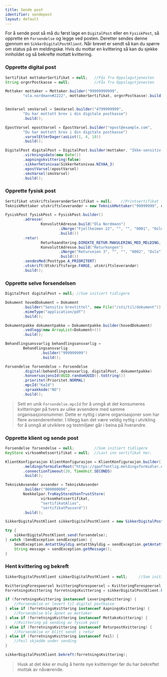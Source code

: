 ```yaml
---
title: Sende post
identifier: sendepost
layout: default
---
```


For å sende post så må du først lage en `DigitalPost` eller en `FysiskPost`, så opprette en `Forsendelse` og legge ved posten. Deretter sendes denne gjennom en `SikkerDigitalPostKlient`. Når brevet er sendt så kan du spørre om status på en meldingskø. Hvis du mottar en kvittering så kan du sjekke innholdet og så bekrefte mottatt kvittering.

### Opprette digital post

```java
Sertifikat mottakerSertifikat = null;   //Fås fra Oppslagstjenesten
String orgnrPostkasse = null;           //Fås fra Oppslagstjenesten

Mottaker mottaker = Mottaker.builder("99999999999",
        "ola.nordmann#2222", mottakerSertifikat, orgnrPostkasse).build();


SmsVarsel smsVarsel = SmsVarsel.builder("4799999999",
        "Du har mottatt brev i din digitale postkasse")
        .build();

EpostVarsel epostVarsel = EpostVarsel.builder("epost@example.com",
        "Du har mottatt brev i din digitale postkasse")
        .varselEtterDager(asList(1, 4, 10))
        .build();

DigitalPost digitalPost = DigitalPost.builder(mottaker, "Ikke-sensitiv tittel")
        .virkningsdato(new Date())
        .aapningskvittering(false)
        .sikkerhetsnivaa(Sikkerhetsnivaa.NIVAA_3)
        .epostVarsel(epostVarsel)
        .smsVarsel(smsVarsel)
        .build();
```

### Opprette fysisk post

```java
Sertifikat utskriftsleverandørSertifikat = null;    //Printsertifikat fra Oppslagstjenesten
TekniskMottaker utskriftsleverandør = new TekniskMottaker("99999999", utskriftsleverandørSertifikat);

FysiskPost fysiskPost = FysiskPost.builder()
        .adresse(
                KonvoluttAdresse.build("Ola Nordmann")
                        .iNorge("Fjellheimen 22", "", "", "0001", "Oslo")
                        .build())
        .retur(
                Returhaandtering.DIREKTE_RETUR.MAKULERING_MED_MELDING,
                KonvoluttAdresse.build("Returkongen")
                        .iNorge("Returveien 3", "", "", "0002", "Oslo")
                        .build())
        .sendesMed(Posttype.A_PRIORITERT)
        .utskrift(Utskriftsfarge.FARGE, utskriftsleverandør)
        .build();

```

### Opprette selve forsendelsen

```java
DigitalPost digitalPost = null; //Som initiert tidligere

Dokument hovedDokument = Dokument
        .builder("Sensitiv brevtittel", new File("/sti/til/dokument"))
        .mimeType("application/pdf")
        .build();

Dokumentpakke dokumentpakke = Dokumentpakke.builder(hovedDokument)
        .vedlegg(new ArrayList<Dokument>())
        .build();

Behandlingsansvarlig behandlingsansvarlig =
        Behandlingsansvarlig
                .builder("999999999")
                .build();

Forsendelse forsendelse = Forsendelse
        .digital(behandlingsansvarlig, digitalPost, dokumentpakke)
        .konversasjonsId(UUID.randomUUID().toString())
        .prioritet(Prioritet.NORMAL)
        .mpcId("KøId")
        .spraakkode("NO")
        .build();
```

> Sett en unik `Forsendelse.mpcId` for å unngå at det konsumeres kvitteringer på tvers av ulike avsendere med samme organisasjonsnummer. Dette er nyttig i større organisasjoner som har flere avsenderenheter. I tillegg kan det være veldig nyttig i utvikling for å unngå at utviklere og testmiljøer går i beina på hverandre.

### Opprette klient og sende post

```java
Forsendelse forsendelse = null;         //Som initiert tidligere
KeyStore virksomhetssertifikat = null;  //Last inn sertifikat her.

KlientKonfigurasjon klientKonfigurasjon = KlientKonfigurasjon.builder()
        .meldingsformidlerRoot("https://qaoffentlig.meldingsformidler.digipost.no/api/ebms")
        .connectionTimeout(20, TimeUnit.SECONDS)
        .build();

TekniskAvsender avsender = TekniskAvsender
        .builder("000000000",
        Noekkelpar.fraKeyStoreUtenTrustStore(
                virksomhetssertifikat,
                "sertifikatAlias",
                "sertifikatPassord"))
        .build();

SikkerDigitalPostKlient sikkerDigitalPostKlient = new SikkerDigitalPostKlient(avsender, klientKonfigurasjon);

try {
    sikkerDigitalPostKlient.send(forsendelse);
} catch (SendException sendException) {
    SendException.AntattSkyldig antattSkyldig = sendException.getAntattSkyldig();
    String message = sendException.getMessage();
}

```

### Hent kvittering og bekreft

```java
SikkerDigitalPostKlient sikkerDigitalPostKlient = null;     //Som initiert tidligere

KvitteringForespoersel kvitteringForespoersel = KvitteringForespoersel.builder(Prioritet.NORMAL).mpcId("KøId").build();
ForretningsKvittering forretningsKvittering = sikkerDigitalPostKlient.hentKvittering(kvitteringForespoersel);

if (forretningsKvittering instanceof LeveringsKvittering) {
    //Forsendelse er levert til digital postkasse
} else if (forretningsKvittering instanceof AapningsKvittering) {
    //Forsendelse ble åpnet av mottaker
} else if (forretningsKvittering instanceof MottaksKvittering) {
    //Kvittering på sending av fysisk post
} else if (forretningsKvittering instanceof ReturpostKvittering) {
    //Forsendelse er blitt sendt i retur
} else if (forretningsKvittering instanceof Feil) {
    //Feil skjedde under sending
}

sikkerDigitalPostKlient.bekreft(forretningsKvittering);
```

> Husk at det ikke er mulig å hente nye kvitteringer før du har bekreftet mottak av nåværende.






